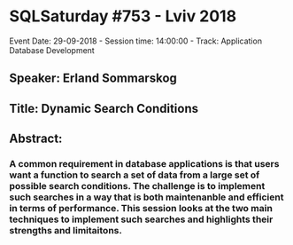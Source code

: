 # SQLSaturday #753 - Lviv 2018
Event Date: 29-09-2018 - Session time: 14:00:00 - Track: Application  Database Development
## Speaker: Erland Sommarskog
## Title: Dynamic Search Conditions
## Abstract:
### A common requirement in database applications is that users want a function to search a set of data from a large set of possible search conditions. The challenge is to implement such searches in a way that is both maintenanble and efficient in terms of performance. This session looks at the two main techniques to implement such searches and highlights their strengths and limitaitons.
